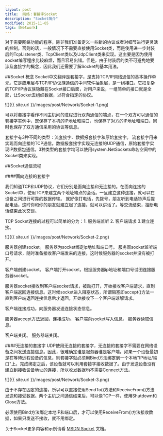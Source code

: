 ```yaml
---
layout: post
title:  网络：套接字Socket
description: "Socket简介"
modified: 2015-11-05
tags: [Network]
---
```


对于需要网络功能的程序，除非我们准备定义一些新的协议或者对细节进行更灵活的控制，否则的话，一般情况下不需要直接使用Socket类，而是使用进一步封装后的TcpListener类、TcpClient类以及UdpClient类来实现。这主要是因为使用socket编写程序比较麻烦，而且容易出错。但是，由于封装后的类不可避免地要涉及套接字的概念，因此我们还需要了解Socket的基本用法。

##Socket 概念
Socket中文翻译是套接字，是支持TCP/IP网络通信的基本操作单元。它是应用层与TCP/IP协议族通信的中间软件抽象层，是一组接口。它把复杂的TCP/IP协议族隐藏在Socket接口后面，对用户来说，一组简单的接口就是全部，让Socket去组织数据，以符合指定的协议。

![]({{ site.url }}/images/post/Network/Socket-1.png)

可以将套接字看作不同主机间的进程进行双向通信的端点，在一个双方可以通信的套接字实例中，既保存了本机的IP地址和端口，也保存了对方的IP地址和端口，同时也保存了双方通信采用的协议等信息。

套接字有3种不同的类型：流套接字、数据报套接字和原始套接字。
流套接字用来实现而向连接的TCP通信，数据报套接字实现无连接的UDP通信，原始套接字实现IP数据包通信。3种类型的套接字均可以使用system.NetSockets命名空间中的Socket类来实现。

##Socket通信流程

####面向连接的套接字

我们知道TCP和UDP协议，它们分别是面向连接和无连接的。在面向连接的Socket中，使用TCP来建立两个地址端点的会话。一旦建立这种连接，就可以在设备之间进行可靠的数据传输。
就好像打电话，先拨号，朋友听到电话铃声后提起电话，这时你和你的朋友就建立起了连接，就可以讲话了。等交流结束，挂断电话结束此次交谈。

TCP Socket连接的过程可以简单的分为：1. 服务端监听 2. 客户端请求 3.建立连接。	

![]({{ site.url }}/images/post/Network/Socket-2.png)

服务器创建socket。
服务器为socket绑定ip地址和端口号。
服务器socket监听端口号请求，随时准备接收客户端发来的连接，这时候服务器的socket并没有被打开。

客户端创建socket。
客户端打开socket，根据服务器ip地址和端口号试图连接服务器socket。

服务器socket接收到客户端socket请求，被动打开，开始接收客户端请求，直到客户端返回连接信息。这时候socket进入阻塞状态，所谓阻塞即accept()方法一直到客户端返回连接信息后才返回，开始接收下一个客户端谅解请求。

客户端连接成功，向服务器发送连接状态信息。

服务器accept方法返回，连接成功。
客户端向socket写入信息。
服务器读取信息。

客户端关闭。
服务器端关闭。

####无连接的套接字
UDP使用无连接的套接字，无连接的套接字不需要在网络设备之间发送连接信息。因此，很难确定谁是服务器谁是客户端。如果一个设备最初是在等待远程设备的信息，则套接字就必须用Bind方法绑定到一个本地"IP地址/端口"上。完成绑定之后，该设备就可以利用套接字接收数据了。由于发送设备没有建立到接收设备地址的连接，所以收发数据均不需要Connect方法。	

![]({{ site.url }}/images/post/Network/Socket-3.png)

由于不存在固定的连接，所以可以直接使用SendTo()方法和ReceiveFrom()方法发送和接受数据。两个主机之间通信结束后，可以像TCP一样，使用Shutdown和Close方法。

必须使用Bind方法绑定本地IP和端口后，才可以使用ReceiveFrom()方法接收数据，如果只发送不接收，就不用绑定。

关于Socket更多内容和示例请看 [MSDN Socket](https://msdn.microsoft.com/zh-cn/library/System.Net.Sockets.Socket(v=vs.110).aspx) 文档。